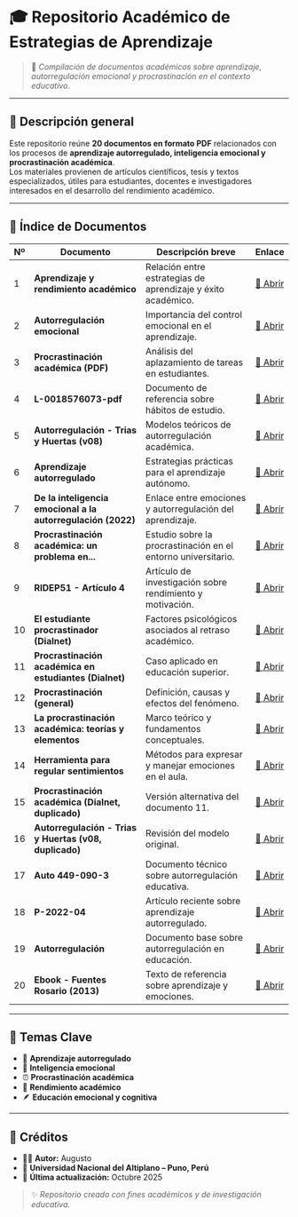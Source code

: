 # 🎓 Repositorio Académico de Estrategias de Aprendizaje

> 📘 *Compilación de documentos académicos sobre aprendizaje, autorregulación emocional y procrastinación en el contexto educativo.*

---

## 🧩 Descripción general

Este repositorio reúne **20 documentos en formato PDF** relacionados con los procesos de **aprendizaje autorregulado, inteligencia emocional y procrastinación académica**.  
Los materiales provienen de artículos científicos, tesis y textos especializados, útiles para estudiantes, docentes e investigadores interesados en el desarrollo del rendimiento académico.

---

## 📂 Índice de Documentos

| Nº | Documento | Descripción breve | Enlace |
|----|------------|------------------|--------|
| 1 | **Aprendizaje y rendimiento académico** | Relación entre estrategias de aprendizaje y éxito académico. | [📄 Abrir](01%20AprendizajeRendimientoAcademico.pdf) |
| 2 | **Autorregulación emocional** | Importancia del control emocional en el aprendizaje. | [📄 Abrir](02%20AutorregulacionEmocional.pdf) |
| 3 | **Procrastinación académica (PDF)** | Análisis del aplazamiento de tareas en estudiantes. | [📄 Abrir](03%20Procrastinación%20PDF.pdf) |
| 4 | **L-0018576073-pdf** | Documento de referencia sobre hábitos de estudio. | [📄 Abrir](04%20L-0018576073-pdf.pdf) |
| 5 | **Autorregulación - Trias y Huertas (v08)** | Modelos teóricos de autorregulación académica. | [📄 Abrir](05%20Autorregulacion-TriasyHuertas_v08.pdf) |
| 6 | **Aprendizaje autorregulado** | Estrategias prácticas para el aprendizaje autónomo. | [📄 Abrir](06%20Aprendizaje%20autorregulado.pdf) |
| 7 | **De la inteligencia emocional a la autorregulación (2022)** | Enlace entre emociones y autorregulación del aprendizaje. | [📄 Abrir](07%20Libro_De%20la%20inteligencia%20emociona%20a%20la%20autorregulacion%20del%20aprendizaje_2022.pdf) |
| 8 | **Procrastinación académica: un problema en...** | Estudio sobre la procrastinación en el entorno universitario. | [📄 Abrir](08%20Procrastinacion_academica_un_problema_en.pdf) |
| 9 | **RIDEP51 - Artículo 4** | Artículo de investigación sobre rendimiento y motivación. | [📄 Abrir](09%20RIDEP51-Art4.pdf) |
| 10 | **El estudiante procrastinador (Dialnet)** | Factores psicológicos asociados al retraso académico. | [📄 Abrir](10%20Dialnet-ElEstudianteProcrastinador-7145921.pdf) |
| 11 | **Procrastinación académica en estudiantes (Dialnet)** | Caso aplicado en educación superior. | [📄 Abrir](11%20Dialnet-ProcrastinacionAcademicaEnEstudiantesDeEducacionSe-8632824.pdf) |
| 12 | **Procrastinación (general)** | Definición, causas y efectos del fenómeno. | [📄 Abrir](12%20procrastinacion.pdf) |
| 13 | **La procrastinación académica: teorías y elementos** | Marco teórico y fundamentos conceptuales. | [📄 Abrir](13%20La_procrastinacion_academica_teorias_elementos_y_m.pdf) |
| 14 | **Herramienta para regular sentimientos** | Métodos para expresar y manejar emociones en el aula. | [📄 Abrir](14%20herramienta-expresar-regulñar-sentimientos-v4.pdf) |
| 15 | **Procrastinación académica (Dialnet, duplicado)** | Versión alternativa del documento 11. | [📄 Abrir](15%20Dialnet-ProcrastinacionAcademicaEnEstudiantesDeEducacionSe-8632824.pdf) |
| 16 | **Autorregulación - Trias y Huertas (v08, duplicado)** | Revisión del modelo original. | [📄 Abrir](16%20Autorregulacion-TriasyHuertas_v08.pdf) |
| 17 | **Auto 449-090-3** | Documento técnico sobre autorregulación educativa. | [📄 Abrir](17%20auto449-090-3.pdf) |
| 18 | **P-2022-04** | Artículo reciente sobre aprendizaje autorregulado. | [📄 Abrir](18%20P-2022-04.pdf) |
| 19 | **Autorregulación** | Documento base sobre autorregulación en educación. | [📄 Abrir](19%20autorregulacion.pdf) |
| 20 | **Ebook - Fuentes Rosario (2013)** | Texto de referencia sobre aprendizaje y emociones. | [📄 Abrir](20%20ebook__ara_fuentes_rosario_2013__.pdf) |

---

## 🧠 Temas Clave
- 📖 **Aprendizaje autorregulado**
- 💭 **Inteligencia emocional**
- ⏰ **Procrastinación académica**
- 🧩 **Rendimiento académico**
- 🪶 **Educación emocional y cognitiva**

---

## 📜 Créditos

- 👨‍🎓 **Autor:** Augusto  
- 🏫 **Universidad Nacional del Altiplano – Puno, Perú**  
- 📅 **Última actualización:** Octubre 2025  

> ✨ *Repositorio creado con fines académicos y de investigación educativa.*

